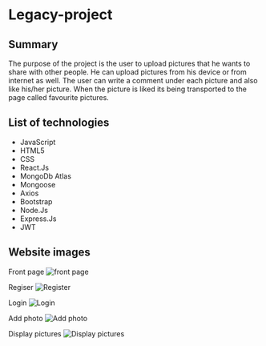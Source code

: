# Legacy-project 
## Summary
The  purpose of the project is the user to upload pictures that he wants to share with other people. He can upload pictures from his device or from internet as well. The user can write a comment under each picture and also like his/her picture. When the picture is liked its being transported to the page called favourite pictures.

## List of technologies
- JavaScript
- HTML5
- CSS
- React.Js
- MongoDb Atlas
- Mongoose
- Axios
- Bootstrap
- Node.Js
- Express.Js
- JWT

## Website images
Front page
![front page](readmepics/frontpage.png)

Regiser
![Register](readmepics/register.png)

Login
![Login](readmepics/login.png)

Add photo
![Add photo](readmepics/addphoto.png)

Display pictures
![Display pictures](readmepics/displayphoto.png)
